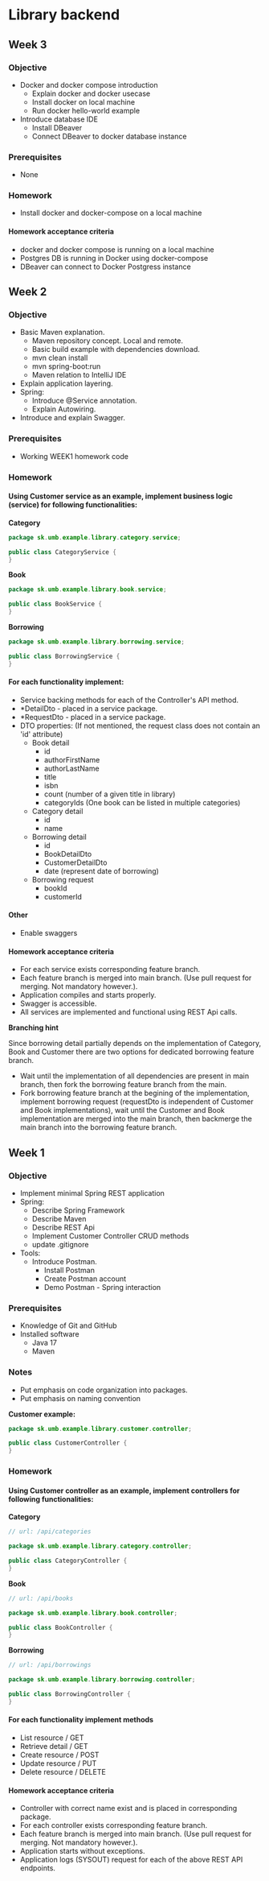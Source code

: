 # Library backend

## Week 3
### Objective
* Docker and docker compose introduction
  * Explain docker and docker usecase 
  * Install docker on local machine
  * Run docker hello-world example
* Introduce database IDE
  * Install DBeaver
  * Connect DBeaver to docker database instance

### Prerequisites
* None

### Homework
* Install docker and docker-compose on a local machine

#### Homework acceptance criteria
* docker and docker compose is running on a local machine
* Postgres DB is running in Docker using docker-compose
* DBeaver can connect to Docker Postgress instance

## Week 2

### Objective
* Basic Maven explanation.
  * Maven repository concept. Local and remote.
  * Basic build example with dependencies download.
  * mvn clean install
  * mvn spring-boot:run
  * Maven relation to IntelliJ IDE
* Explain application layering.
* Spring:
  * Introduce @Service annotation.
  * Explain Autowiring.
* Introduce and explain Swagger.

### Prerequisites
* Working WEEK1 homework code

### Homework
####  Using Customer service as an example, implement business logic (service) for following functionalities:
**Category**

```java 
package sk.umb.example.library.category.service;

public class CategoryService {
}
```

**Book**

```java 
package sk.umb.example.library.book.service;

public class BookService {
}
```

**Borrowing**

```java 
package sk.umb.example.library.borrowing.service;

public class BorrowingService {
}
```

#### For each functionality implement:
* Service backing methods for each of the Controller's API method.
* *DetailDto - placed in a service package.
* *RequestDto - placed in a service package.
* DTO properties: (If not mentioned, the request class does not contain an 'id' attribute)
  * Book detail
    * id 
    * authorFirstName
    * authorLastName
    * title
    * isbn
    * count (number of a given title in library)
    * categoryIds (One book can be listed in multiple categories)
  * Category detail
    * id
    * name
  * Borrowing detail
    * id
    * BookDetailDto
    * CustomerDetailDto
    * date (represent date of borrowing)
  * Borrowing request
    * bookId
    * customerId

#### Other
* Enable swaggers

#### Homework acceptance criteria
* For each service exists corresponding feature branch.
* Each feature branch is merged into main branch. (Use pull request for merging. Not mandatory however.).
* Application compiles and starts properly.
* Swagger is accessible.
* All services are implemented and functional using REST Api calls.

**Branching hint** 

Since borrowing detail partially depends on the implementation of Category, Book and Customer there are two options for dedicated borrowing feature branch.
  * Wait until the implementation of all dependencies are present in main branch, then fork the borrowing feature branch from the main.
  * Fork borrowing feature branch at the begining of the implementation, implement borrowing request (requestDto is independent of Customer and Book implementations), wait until the Customer and Book implementation are merged into the main branch, then backmerge the main branch into the borrowing feature branch.

## Week 1

### Objective
* Implement minimal Spring REST application
* Spring:
  * Describe Spring Framework
  * Describe Maven
  * Describe REST Api
  * Implement Customer Controller CRUD methods
  * update .gitignore
* Tools:
  * Introduce Postman.
    * Install Postman
    * Create Postman account
    * Demo Postman - Spring interaction

### Prerequisites
* Knowledge of Git and GitHub
* Installed software
  * Java 17
  * Maven

### Notes
* Put emphasis on code organization into packages.
* Put emphasis on naming convention

**Customer example:**

```java 
package sk.umb.example.library.customer.controller;

public class CustomerController {
}
```

### Homework
####  Using Customer controller as an example, implement controllers for following functionalities:

**Category**

```java 
// url: /api/categories

package sk.umb.example.library.category.controller;

public class CategoryController {
}
```

**Book**

```java 
// url: /api/books

package sk.umb.example.library.book.controller;

public class BookController {
}
```

**Borrowing**

```java 
// url: /api/borrowings

package sk.umb.example.library.borrowing.controller;

public class BorrowingController {
}
```

#### For each functionality implement methods

* List resource   / GET
* Retrieve detail / GET
* Create resource / POST 
* Update resource / PUT
* Delete resource / DELETE

#### Homework acceptance criteria

* Controller with correct name exist and is placed in corresponding package.
* For each controller exists corresponding feature branch.
* Each feature branch is merged into main branch. (Use pull request for merging. Not mandatory however.).
* Application starts without exceptions.
* Application logs (SYSOUT) request for each of the above REST API endpoints.
